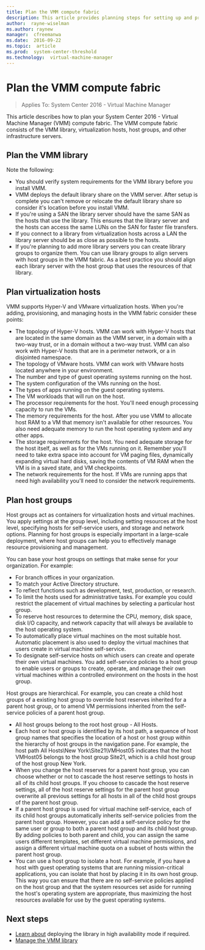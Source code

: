 ```yaml
---
title: Plan the VMM compute fabric
description: This article provides planning steps for setting up and provisioning the VMM compute fabric
author:  rayne-wiselman
ms.author: raynew
manager:  cfreemanwa
ms.date:  2016-09-22
ms.topic:  article
ms.prod:  system-center-threshold
ms.technology:  virtual-machine-manager
---
```


# Plan the VMM compute fabric

>Applies To: System Center 2016 - Virtual Machine Manager

This article describes how to plan your System Center 2016 - Virtual Machine Manager (VMM) compute fabric. The VMM compute fabric consists of the VMM library, virtualization hosts, host groups, and other infrastructure servers.

## Plan the VMM library

Note the following:

- You should verify system requirements for the VMM library before you install VMM.
- VMM deploys the default library share on the VMM server. After setup is complete you can't remove or relocate the default library share so consider it's location before you install VMM.
- If you're using a SAN the library server should have the same SAN as the hosts that use the library. This ensures that the library server and the hosts can access the same LUNs on the SAN for faster file transfers.
- If you connect to a library from virtualization hosts across a LAN the library server should be as close as possible to the hosts.
- If you're planning to add more library servers you can create library groups to organize them. You can use library groups to align servers with host groups in the VMM fabric. As a best practice you should align each library server with the host group that uses the resources of that library.

## Plan virtualization hosts

VMM supports Hyper-V and VMware virtualization hosts. When you're adding, provisioning, and managing hosts in the VMM fabric consider these points:

- The topology of Hyper-V hosts. VMM can work with Hyper-V hosts that are located in the same domain as the VMM server, in a domain with a two-way trust, or in a domain without a two-way trust. VMM can also work with Hyper-V hosts that are in a perimeter network, or a in disjointed namespace.
- The topology of VMware hosts. VMM can work with VMware hosts located anywhere in your environment.
- The number and type of guest operating systems running on the host.
- The system configuration of the VMs running on the host.
- The types of apps running on the guest operating systems.
- The VM workloads that will run on the host.
- The processor requirements for the host. You'll need enough processing capacity to run the VMs.
- The memory requirements for the host. After you use VMM to allocate host RAM to a VM that memory isn't available for other resources. You also need adequate memory to run the host operating system and any other apps.
- The storage requirements for the host. You need adequate storage for the host itself, as well as for the VMs running on it. Remember you'll need to take extra space into account for VM paging files, dynamically expanding virtual hard disks, saving the contents of VM RAM when the VM is in a saved state, and VM checkpoints.
- The network requirements for the host. If VMs are running apps that need high availability you'll need to consider the network requirements.

## Plan host groups

Host groups act as containers for virtualization hosts and virtual machines. You apply settings at the group level, including setting resources at the host level, specifying hosts for self-service users, and storage and network options. Planning for host groups is especially important in a large-scale deployment, where host groups can help you to effectively manage resource provisioning and management.

You can base your host groups on settings that make sense for your organization. For example:

- For branch offices in your organization.
- To match your Active Directory structure.
- To reflect functions such as development, test, production, or research.
- To limit the hosts used for administrative tasks. For example you could restrict the placement of virtual machines by selecting a particular host group.
- To reserve host resources to determine the CPU, memory, disk space, disk I/O capacity, and network capacity that will always be available to the host operating system.
- To automatically place virtual machines on the most suitable host. Automatic placement is also used to deploy the virtual machines that users create in virtual machine self-service.
- To designate self-service hosts on which users can create and operate their own virtual machines. You add self-service policies to a host group to enable users or groups to create, operate, and manage their own virtual machines within a controlled environment on the hosts in the host group.

Host groups are hierarchical. For example, you can create a child host groups of a existing host group to override host reserves inherited for a parent host group, or to amend VM permissions inherited from the self-service policies of a parent host group.

- All host groups belong to the root host group - All Hosts.
- Each host or host group is identified by its host path, a sequence of host group names that specifies the location of a host or host group within the hierarchy of host groups in the navigation pane. For example, the host path All Hosts\New York\Site21\VMHost05 indicates that the host VMHost05 belongs to the host group Site21, which is a child host group of the host group New York.
- When you change the host reserves for a parent host group, you can choose whether or not to cascade the host reserve settings to hosts in all of its child host groups. If you choose to cascade the host reserve settings, all of the host reserve settings for the parent host group overwrite all previous settings for all hosts in all of the child host groups of the parent host group.
- If a parent host group is used for virtual machine self-service, each of its child host groups automatically inherits self-service policies from the parent host group. However, you can add a self-service policy for the same user or group to both a parent host group and its child host group. By adding policies to both parent and child, you can assign the same users different templates, set different virtual machine permissions, and assign a different virtual machine quota on a subset of hosts within the parent host group.
- You can use a host group to isolate a host. For example, if you have a host with guest operating systems that are running mission-critical applications, you can isolate that host by placing it in its own host group. This way you can ensure that there are no self-service policies applied on the host group and that the system resources set aside for running the host's operating system are appropriate, thus maximizing the host resources available for use by the guest operating systems.

## Next steps

- [Learn about](../deploy/deploy-library-ha.md) deploying the library in high availability mode if required.
- [Manage the VMM library](../manage/manage-library-overview.md)
